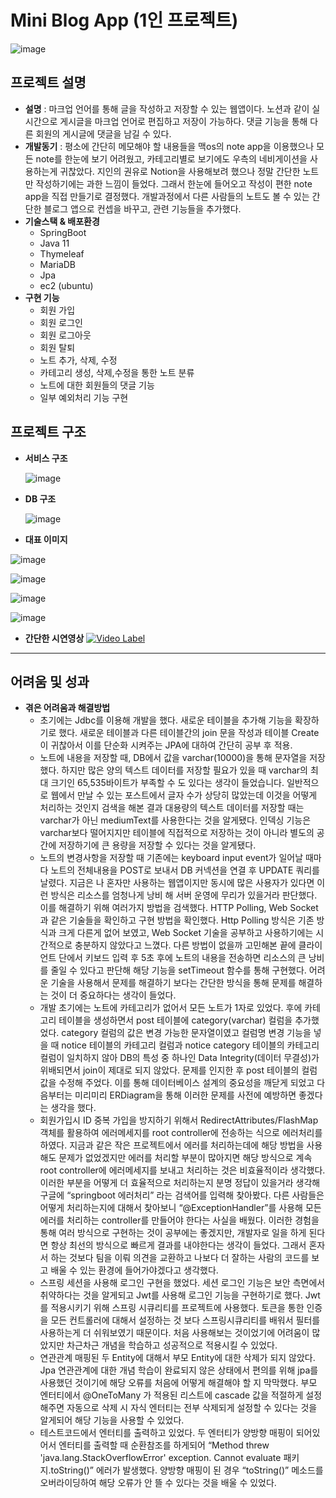 # Mini Blog App (1인 프로젝트)

![image](https://github.com/jun112465/pf/assets/71198630/c13545a0-6180-45f3-94d2-f31145a1a9c5)

## 프로젝트 설명
- **설명** : 마크업 언어를 통해 글을 작성하고 저장할 수 있는 웹앱이다. 노션과 같이 실시간으로 게시글을 마크업 언어로 편집하고 저장이 가능하다. 댓글 기능을 통해 다른 회원의 게시글에 댓글을 남길 수 있다.
- **개발동기** : 평소에 간단히 메모해야 할 내용들을 맥os의 note app을 이용했으나 모든 note를 한눈에 보기 어려웠고, 카테고리별로 보기에도 우측의 네비게이션을 사용하는게 귀찮았다. 지인의 권유로 Notion을 사용해보려 했으나 정말 간단한 노트만 작성하기에는 과한 느낌이 들었다. 그래서 한눈에 들어오고 작성이 편한 note app을 직접 만들기로 결정했다. 개발과정에서 다른 사람들의 노트도 볼 수 있는 간단한 블로그 앱으로 컨셉을 바꾸고, 관련 기능들을 추가했다.
- **기술스택 & 배포환경**
    - SpringBoot
    - Java 11
    - Thymeleaf
    - MariaDB
    - Jpa
    - ec2 (ubuntu)
- **구현 기능**
    - 회원 가입
    - 회원 로그인
    - 회원 로그아웃
    - 회원 탈퇴
    - 노트 추가, 삭제, 수정
    - 카테고리 생성, 삭제,수정을 통한 노트 분류
    - 노트에 대한 회원들의 댓글 기능
    - 일부 예외처리 기능 구현

## **프로젝트 구조**

- **서비스 구조**
    
    ![image](https://github.com/jun112465/pf/assets/71198630/b0200b83-9607-49de-9edd-0f7ea5356977)

    
- **DB 구조**
    
   ![image](https://github.com/jun112465/pf/assets/71198630/78a36d93-0b53-44b2-bed3-5da96eb29ee5)

    
- **대표 이미지**
    
    
![image](https://github.com/jun112465/pf/assets/71198630/7238dacb-9d4d-4a75-b52c-e0ab57f69d0f)

![image](https://github.com/jun112465/pf/assets/71198630/f54c358f-07cc-4478-916c-11c372b2e332)

![image](https://github.com/jun112465/pf/assets/71198630/43007779-ec7f-42dc-ad36-87335b085387)

![image](https://github.com/jun112465/pf/assets/71198630/5ddfa447-f3c4-421c-ab23-ff1b2dd1b0fc)
    
- **간단한 시연영상**
[![Video Label](http://img.youtube.com/vi/6-7HTlVn5gs/0.jpg)](https://www.youtube.com/watch?v=6-7HTlVn5gs)
---

## **어려움 및 성과**

- **겪은 어려움과 해결방법**
    - 초기에는 Jdbc를 이용해 개발을 했다. 새로운 테이블을 추가해 기능을 확장하기로 했다. 새로운 테이블과 다른 테이블간의 join 문을 작성과 테이블 Create이 귀찮아서 이를 단순화 시켜주는 JPA에 대하여 간단히 공부 후 적용.
    - 노트에 내용을 저장할 때, DB에서 값을 varchar(10000)을 통해 문자열을 저장했다. 하지만 많은 양의 텍스트 데이터를 저장할 필요가 있을 때 varchar의 최대 크기인 65,535바이트가 부족할 수 도 있다는 생각이 들었습니다. 일반적으로 웹에서 만날 수 있는 포스트에서 글자 수가 상당히 많았는데 이것을 어떻게 처리하는 것인지 검색을 해본 결과 대용량의 텍스트 데이터를 저장할 때는 varchar가 아닌 mediumText를 사용한다는 것을 알게됐다. 인덱싱 기능은 varchar보다 떨어지지만 테이블에 직접적으로 저장하는 것이 아니라 별도의 공간에 저장하기에 큰 용량을 저장할 수 있다는 것을 알게됐다.
    - 노트의 변경사항을 저장할 때 기존에는 keyboard input event가 일어날 때마다 노트의 전체내용을 POST로 보내서 DB 커넥션을 연결 후 UPDATE 쿼리를 날렸다. 지금은 나 혼자만 사용하는 웹앱이지만 동시에 많은 사용자가 있다면 이런 방식은 리소스를 엄청나게 낭비 해 서버 운영에 무리가 있을거라 판단했다. 이를 해결하기 위해 여러가지 방법을 검색했다. HTTP Polling, Web Socket 과 같은 기술들을 확인하고 구현 방법을 확인했다. Http Polling 방식은 기존 방식과 크게 다른게 없어 보였고, Web Socket 기술을 공부하고 사용하기에는 시간적으로 충분하지 않았다고 느꼈다. 다른 방법이 없을까 고민해본 끝에 클라이언트 단에서 키보드 입력 후 5초 후에 노트의 내용을 전송하면 리소스의 큰 낭비를 줄일 수 있다고 판단해 해당 기능을 setTimeout 함수를 통해 구현했다. 어려운 기술을 사용해서 문제를 해결하기 보다는 간단한 방식을 통해 문제를 해결하는 것이 더 중요하다는 생각이 들었다.
    - 개발 초기에는 노트에 카테고리가 없어서 모든 노트가 1자로 있었다. 후에 카테고리 테이블을 생성하면서 post 테이블에 category(varchar) 컬럼을 추가했었다. category 컬럼의 값은 변경 가능한 문자열이였고 컬럼명 변경 기능을 넣을 때 notice 테이블의 카테고리 컬럼과 notice category 테이블의 카테고리 컬럼이 일치하지 않아 DB의 특성 중 하나인 Data Integrity(데이터 무결성)가 위배되면서 join이 제대로 되지 않았다. 문제를 인지한 후 post 테이블의 컬럼값을 수정해 주었다. 이를 통해 데이터베이스 설계의 중요성을 깨닫게 되었고 다음부터는 미리미리 ERDiagram을 통해 이러한 문제를 사전에 예방하면 좋겠다는 생각을 했다.
    - 회원가입시 ID 중복 가입을 방지하기 위해서 RedirectAttributes/FlashMap 객체를 활용하여 에러메세지를 root controller에 전송하는 식으로 에러처리를 하였다. 지금과 같은 작은 프로젝트에서 에러를 처리하는데에 해당 방법을 사용해도 문제가 없었겠지만 에러를 처리할 부분이 많아지면 해당 방식으로 계속 root controller에 에러메세지를 보내고 처리하는 것은 비효율적이라 생각했다. 이러한 부분을 어떻게 더 효율적으로 처리하는지 분명 정답이 있을거라 생각해 구글에 “springboot 에러처리” 라는 검색어를 입력해 찾아봤다. 다른 사람들은 어떻게 처리하는지에 대해서 찾아보니 “@ExceptionHandler”를 사용해 모든 에러를 처리하는 controller를 만들어야 한다는 사실을 배웠다. 이러한 경험을 통해 여러 방식으로 구현하는 것이 공부에는 좋겠지만, 개발자로 일을 하게 된다면 항상 최선의 방식으로 빠르게 결과를 내야한다는 생각이 들었다. 그래서 혼자서 하는 것보다 팀을 이뤄 의견을 교환하고 나보다 더 잘하는 사람의 코드를 보고 배울 수 있는 환경에 들어가야겠다고 생각했다.
    - 스프링 세션을 사용해 로그인 구현을 했었다. 세션 로그인 기능은 보안 측면에서 취약하다는 것을 알게되고 Jwt를 사용해 로그인 기능을 구현하기로 했다. Jwt를 적용시키기 위해 스프링 시큐리티를 프로젝트에 사용했다. 토큰을 통한 인증을 모든 컨트롤러에 대해서 설정하는 것 보다 스프링시큐리티를 배워서 필터를 사용하는게 더 쉬워보였기 때문이다. 처음 사용해보는 것이었기에 어려움이 많았지만 차근차근 개념을 학습하고 성공적으로 적용시킬 수 있었다.
    - 연관관계 매핑된 두 Entity에 대해서 부모 Entity에 대한 삭제가 되지 않았다. Jpa 연관관계에 대한 개념 학습이 완료되지 않은 상태에서 편의를 위해 jpa를 사용했던 것이기에 해당 오류를 처음에 어떻게 해결해야 할 지 막막했다. 부모 엔터티에서 @OneToMany 가 적용된 리스트에 cascade 값을 적절하게 설정해주면 자동으로 삭제 시 자식 엔터티는 전부 삭제되게 설정할 수 있다는 것을 알게되어 해당 기능을 사용할 수 있었다.
    - 테스트코드에서 엔터티를 출력하고 있었다. 두 엔터티가 양방향 매핑이 되어있어서 엔터티를 출력할 때 순환참조를 하게되어 “Method threw 'java.lang.StackOverflowError' exception. Cannot evaluate 패키지.toString()” 에러가 발생했다. 양방향 매핑이 된 경우 “toString()” 메소드를 오버라이딩하여 해당 오류가 안 뜰 수 있다는 것을 배울 수 있었다.
